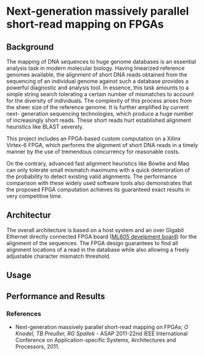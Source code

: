 # Next-generation massively parallel short-read mapping on FPGAs

## Background

The mapping of DNA sequences to huge genome databases is an essential analysis task in modern molecular biology. Having linearized reference genomes available, the alignment of short DNA reads obtained from the sequencing of an individual genome against such a database provides a powerful diagnostic and analysis tool. In essence, this task amounts to a simple string search tolerating a certain number of mismatches to account for the diversity of individuals. The complexity of this process arises from the sheer size of the reference genome. It is further amplified by current next- generation sequencing technologies, which produce a huge number of increasingly short reads. These short reads hurt established alignment heuristics like BLAST severely.

This project includes an FPGA-based custom computation on a Xilinx Virtex-6 FPGA, which performs the alignment of short DNA reads in a timely manner by the use of tremendous concurrency for reasonable costs.

On the contrary, advanced fast alignment heuristics like Bowtie and Maq can only tolerate small mismatch maximums with a quick deterioration of the probability to detect existing valid alignments. The performance comparison with these widely used software tools also demonstrates that the proposed FPGA computation achieves its guaranteed exact results in very competitive time.

## Architectur 

The overall architecture is based on a host system and an over Gigabit Ethernet directly connected FPGA board ([ML605 develpment board](https://www.xilinx.com/products/boards-and-kits/ek-v6-ml605-g.html)) for the alignment of the sequences. The FPGA design guarantees to find all alignment locations of a read in the database while also allowing a freely adjustable character mismatch threshold. 

## Usage

## Performance and Results

### References

* Next-generation massively parallel short-read mapping on FPGAs;
*O Knodel, TB Preußer, RG Spallek* - ASAP 2011-22nd IEEE International Conference on Application-specific Systems, Architectures and Processors, 2011.
